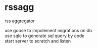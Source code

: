 # rssagg
rss aggregator

use goose to impolement migrations on db   
use sqlc to generate sql query by code    
start server to scratch and listen   
